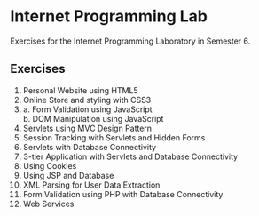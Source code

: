 # Internet Programming Lab
Exercises for the Internet Programming Laboratory in Semester 6.
## Exercises
1. Personal Website using HTML5 <br>
2. Online Store and styling with CSS3 <br>
3. a. Form Validation using JavaScript <br>
   b. DOM Manipulation using JavaScript <br>
4. Servlets using MVC Design Pattern <br>
5. Session Tracking with Servlets and Hidden Forms <br>
6. Servlets with Database Connectivity <br>
7. 3-tier Application with Servlets and Database Connectivity <br>
8. Using Cookies <br>
9. Using JSP and Database <br>
10. XML Parsing for User Data Extraction <br>
11. Form Validation using PHP with Database Connectivity <br>
12. Web Services <br>
